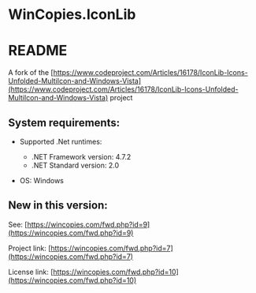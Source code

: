 # WinCopies.IconLib

README
======

A fork of the [https://www.codeproject.com/Articles/16178/IconLib-Icons-Unfolded-MultiIcon-and-Windows-Vista](https://www.codeproject.com/Articles/16178/IconLib-Icons-Unfolded-MultiIcon-and-Windows-Vista) project

System requirements:
--------------------

- Supported .Net runtimes:
  - .NET Framework version: 4.7.2
  - .NET Standard version: 2.0

- OS: Windows

New in this version:
--------------------
      
See: [https://wincopies.com/fwd.php?id=9](https://wincopies.com/fwd.php?id=9)

Project link: [https://wincopies.com/fwd.php?id=7](https://wincopies.com/fwd.php?id=7)

License link: [https://wincopies.com/fwd.php?id=10](https://wincopies.com/fwd.php?id=10)
